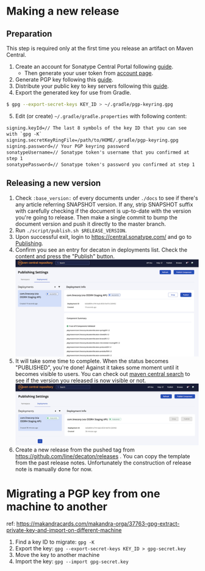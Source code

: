 Making a new release
====================

## Preparation

This step is required only at the first time you release an artifact on Maven Central.

1. Create an account for Sonatype Central Portal following [guide](https://central.sonatype.org/register/central-portal/#create-an-account).
    * Then generate your user token from [account page](https://central.sonatype.com/account).   
2. Generate PGP key following this [guide](https://central.sonatype.org/publish/requirements/gpg/#generating-a-key-pair).
3. Distribute your public key to key servers following this [guide](https://central.sonatype.org/publish/requirements/gpg/#distributing-your-public-key).
4. Export the generated key for use from Gradle.
```sh
$ gpg --export-secret-keys KEY_ID > ~/.gradle/pgp-keyring.gpg 
```
5. Edit (or create) `~/.gradle/gradle.properties` with following content:
```properties
signing.keyId=// The last 8 symbols of the key ID that you can see with `gpg -K`
signing.secretKeyRingFile=/path/to/HOME/.gradle/pgp-keyring.gpg
signing.password=// Your PGP keyring password
sonatypeUsername=// Sonatype token's username that you confirmed at step 1
sonatypePassword=// Sonatype token's password you confirmed at step 1
```

## Releasing a new version

1. Check `:base_version:` of every documents under `./docs` to see if there's any article referring SNAPSHOT version. If any, strip SNAPSHOT suffix with carefully checking if the document is up-to-date with the version you're going to release. Then make a single commit to bump the document version and push it directly to the master branch.
2. Run `./script/publish.sh $RELEASE_VERSION`.
3. Upon successful exit, login to https://central.sonatype.com/ and go to [Publishing](https://central.sonatype.com/publishing).
4. Confirm you see an entry for decaton in deployments list. Check the content and press the "Publish" button. ![deployments](deployments.png)
5. It will take some time to complete. When the status becomes "PUBLISHED", you're done! Against it takes some moment until it becomes visible to users. You can check out [maven central search](https://central.sonatype.com/search?q=decaton) to see if the version you released is now visible or not. ![published](published.png)
6. Create a new release from the pushed tag from https://github.com/line/decaton/releases . You can copy the template from the past release notes. Unfortunately the construction of release note is manually done for now.


Migrating a PGP key from one machine to another
===============================================

ref: https://makandracards.com/makandra-orga/37763-gpg-extract-private-key-and-import-on-different-machine

1. Find a key ID to migrate: `gpg -K`
2. Export the key: `gpg --export-secret-keys KEY_ID > gpg-secret.key`
3. Move the key to another machine
4. Import the key: `gpg --import gpg-secret.key`
